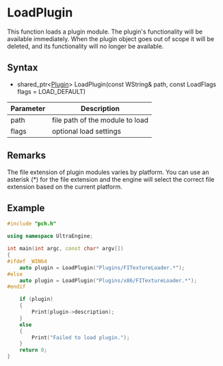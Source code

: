 # LoadPlugin #
This function loads a plugin module. The plugin's functionality will be available immediately. When the plugin object goes out of scope it will be deleted, and its functionality will no longer be available.

## Syntax ##
- shared_ptr<[Plugin](Plugin.md)\> LoadPlugin(const WString& path, const LoadFlags flags = LOAD_DEFAULT)

| Parameter | Description |
| ----- | ----- |
| path | file path of the module to load |
| flags | optional load settings |

## Remarks ##
The file extension of plugin modules varies by platform. You can use an asterisk (\*) for the file extension and the engine will select the correct file extension based on the current platform.

## Example ##
```c++
#include "pch.h"

using namespace UltraEngine;

int main(int argc, const char* argv[])
{
#ifdef _WIN64
	auto plugin = LoadPlugin("Plugins/FITextureLoader.*");
#else
	auto plugin = LoadPlugin("Plugins/x86/FITextureLoader.*");
#endif

	if (plugin)
	{
		Print(plugin->description);
	}
	else
	{
		Print("Failed to load plugin.");
	}
	return 0;
}
```

